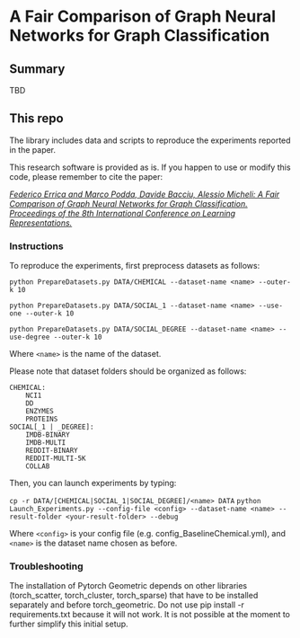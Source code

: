 # A Fair Comparison of Graph Neural Networks for Graph Classification

## Summary

TBD

## This repo

The library includes data and scripts to reproduce the experiments reported in the paper.

This research software is provided as is. If you happen to use or modify this code, please remember to cite the paper:

[*Federico Errica and Marco Podda, Davide Bacciu, Alessio Micheli: A Fair Comparison of Graph Neural Networks for Graph Classification. Proceedings of the 8th International Conference on Learning Representations.*](https://openreview.net/forum?id=HygDF6NFPB)

### Instructions

To reproduce the experiments, first preprocess datasets as follows:

`python PrepareDatasets.py DATA/CHEMICAL --dataset-name <name> --outer-k 10`

`python PrepareDatasets.py DATA/SOCIAL_1 --dataset-name <name> --use-one --outer-k 10`

`python PrepareDatasets.py DATA/SOCIAL_DEGREE --dataset-name <name> --use-degree --outer-k 10`

Where `<name>` is the name of the dataset. 

Please note that dataset folders should be organized as follows:

    CHEMICAL:
        NCI1
        DD
        ENZYMES
        PROTEINS
    SOCIAL[_1 | _DEGREE]:
        IMDB-BINARY
        IMDB-MULTI
        REDDIT-BINARY
        REDDIT-MULTI-5K
        COLLAB

Then, you can launch experiments by typing:

`cp -r DATA/[CHEMICAL|SOCIAL_1|SOCIAL_DEGREE]/<name> DATA`
`python Launch_Experiments.py --config-file <config> --dataset-name <name> --result-folder <your-result-folder> --debug`

Where `<config>` is your config file (e.g. config_BaselineChemical.yml), and `<name>` is the dataset name chosen as before.

### Troubleshooting

The installation of Pytorch Geometric depends on other libraries (torch_scatter, torch_cluster, torch_sparse) that have to be installed separately and before torch_geometric. Do not use pip install -r requirements.txt because it will not work. It is not possible at the moment to further simplify this initial setup.

